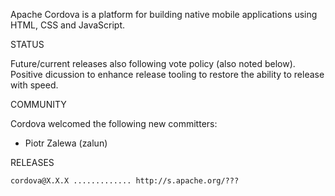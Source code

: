 Apache Cordova is a platform for building native mobile applications using HTML, CSS and JavaScript.

STATUS

Future/current releases also following vote policy (also noted below). Positive dicussion to enhance release tooling to restore the ability to release with speed.

COMMUNITY

Cordova welcomed the following new committers:

- Piotr Zalewa (zalun)

RELEASES

    cordova@X.X.X ............. http://s.apache.org/???
